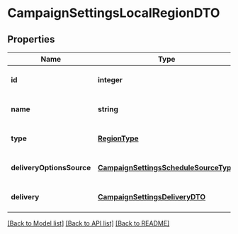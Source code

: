 # CampaignSettingsLocalRegionDTO

## Properties
Name | Type | Description | Notes
------------ | ------------- | ------------- | -------------
**id** | **integer** |  | [optional] [default to null]
**name** | **string** |  | [optional] [default to null]
**type** | [**RegionType**](RegionType.md) |  | [optional] [default to null]
**deliveryOptionsSource** | [**CampaignSettingsScheduleSourceType**](CampaignSettingsScheduleSourceType.md) |  | [optional] [default to null]
**delivery** | [**CampaignSettingsDeliveryDTO**](CampaignSettingsDeliveryDTO.md) |  | [optional] [default to null]

[[Back to Model list]](../README.md#documentation-for-models) [[Back to API list]](../README.md#documentation-for-api-endpoints) [[Back to README]](../README.md)


